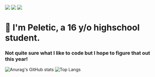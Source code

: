 ![](https://komarev.com/ghpvc/?username=Peletic) [![](https://img.shields.io/discord/1035946811896102953)](https://discord.gg/QAJH5YB57b) ![](https://img.shields.io/github/followers/Peletic)

# 👋 I'm Peletic, a 16 y/o highschool student. 
### Not quite sure what I like to code but I hope to figure that out this year!

![Anurag's GitHub stats](https://github-readme-stats.vercel.app/api?username=peletic&theme=tokyonight&include_all_commits=true) ![Top Langs](https://github-readme-stats.vercel.app/api/top-langs/?username=Peletic&theme=tokyonight)
